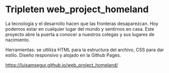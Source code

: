 # Tripleten web_project_homeland

La tecnología y el desarrollo hacen que las fronteras desaparezcan. Hoy podemos estar en cualquier lugar del mundo y sentirnos en casa. Este proyecto abre la puerta a conocer a nuestros colegas y sus lugares de nacimiento.

Herramientas: se ultiliza HTML para la estructura del archivo, CSS para dar estilo. Diseño responsivo y alojado en la Github Pages.

https://luisamsegur.github.io/web_project_homeland/ 


